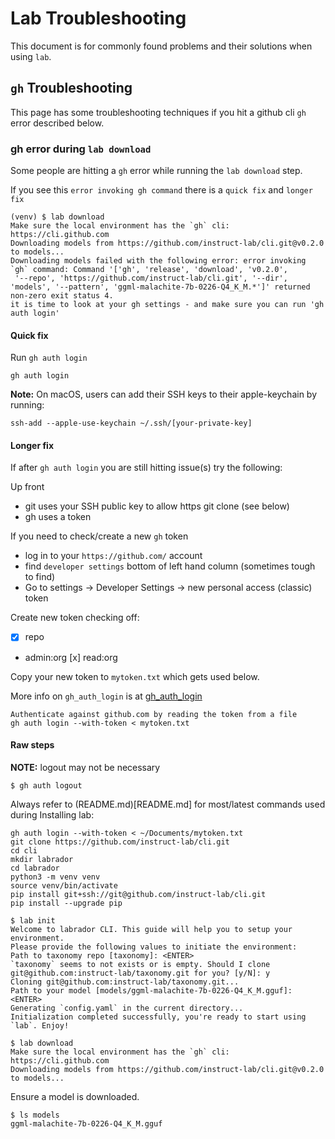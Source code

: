 # Lab Troubleshooting

This document is for commonly found problems and their solutions when using `lab`.

## `gh` Troubleshooting

This page has some troubleshooting techniques if you hit a github cli `gh` error described below.

### gh error during `lab download`
Some people are hitting a `gh` error while running the `lab download` step.

If you see this `error invoking gh command` there is a `quick fix` and `longer fix`

```
(venv) $ lab download
Make sure the local environment has the `gh` cli: https://cli.github.com
Downloading models from https://github.com/instruct-lab/cli.git@v0.2.0 to models...
Downloading models failed with the following error: error invoking `gh` command: Command '['gh', 'release', 'download', 'v0.2.0',
 '--repo', 'https://github.com/instruct-lab/cli.git', '--dir', 'models', '--pattern', 'ggml-malachite-7b-0226-Q4_K_M.*']' returned non-zero exit status 4.
it is time to look at your gh settings - and make sure you can run 'gh auth login'
```

#### Quick fix
Run `gh auth login`

```
gh auth login
```

**Note:** On macOS, users can add their SSH keys to their apple-keychain by running:
```
ssh-add --apple-use-keychain ~/.ssh/[your-private-key]
```

#### Longer fix
If after `gh auth login` you are still hitting issue(s) try the following:

Up front
- git uses your SSH public key to allow https git clone (see below)
- gh uses a token

If you need to check/create a new `gh` token
- log in to your `https://github.com/` account
- find `developer settings` bottom of left hand column (sometimes tough to find)
- Go to settings -> Developer Settings -> new personal access (classic) token

Create new token checking off:
- [x] repo
- admin:org [x] read:org

Copy your new token to `mytoken.txt` which gets used below.

More info on `gh_auth_login` is at [gh_auth_login](https://cli.github.com/manual/gh_auth_login)
```
Authenticate against github.com by reading the token from a file
gh auth login --with-token < mytoken.txt
```

#### Raw steps

**NOTE:** logout may not be necessary

```
$ gh auth logout
```

Always refer to (README.md)[README.md] for most/latest commands used during Installing lab:

```
gh auth login --with-token < ~/Documents/mytoken.txt
git clone https://github.com/instruct-lab/cli.git
cd cli
mkdir labrador
cd labrador
python3 -m venv venv
source venv/bin/activate
pip install git+ssh://git@github.com/instruct-lab/cli.git
pip install --upgrade pip
```

```
$ lab init
Welcome to labrador CLI. This guide will help you to setup your environment.
Please provide the following values to initiate the environment:
Path to taxonomy repo [taxonomy]: <ENTER>
`taxonomy` seems to not exists or is empty. Should I clone git@github.com:instruct-lab/taxonomy.git for you? [y/N]: y
Cloning git@github.com:instruct-lab/taxonomy.git...
Path to your model [models/ggml-malachite-7b-0226-Q4_K_M.gguf]: <ENTER>
Generating `config.yaml` in the current directory...
Initialization completed successfully, you're ready to start using `lab`. Enjoy!
```

```
$ lab download
Make sure the local environment has the `gh` cli: https://cli.github.com
Downloading models from https://github.com/instruct-lab/cli.git@v0.2.0 to models...
```

Ensure a model is downloaded.

```
$ ls models
ggml-malachite-7b-0226-Q4_K_M.gguf
```
